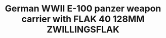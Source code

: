 ---
layout: product
title: "German WWII E-100 panzer weapon carrier with FLAK 40 128MM ZWILLINGSFLAK"
price: "2000" 
desc: "Maketa"
img_path: "/assets/img/UA72109.jpg"
brand: "N/A"
available: false
special_offer: false
new: false
soon: false
cat: "010000"
subcat: "013300"
subsubcat: "0N/A"
sifra: "UA72109"
popular: true
---
